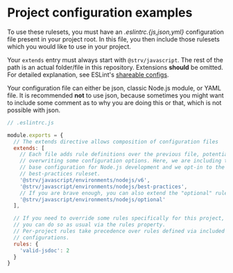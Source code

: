 # Project configuration examples

To use these rulesets, you must have an *.eslintrc.{js,json,yml}* configuration file present in your project root. In this file, you then include those rulesets which you would like to use in your project.

Your `extends` entry must always start with `@strv/javascript`. The rest of the path is an actual folder/file in this repository. Extensions **should** be omitted. For detailed explanation, see ESLint's [shareable configs][shareable-configs].

Your configuration file can either be json, classic Node.js module, or YAML file. It is recommended **not** to use json, because sometimes you might want to include some comment as to why you are doing this or that, which is not possible with json.

```js
// .eslintrc.js

module.exports = {
  // The extends directive allows composition of configuration files
  extends: [
    // Each file adds rule definitions over the previous file, potentially
    // overwriting some configuration options. Here, we are including the
    // base configuration for Node.js development and we opt-in to the
    // best-practices ruleset.
    '@strv/javascript/environments/nodejs/v6',
    '@strv/javascript/environments/nodejs/best-practices',
    // If you are brave enough, you can also extend the "optional" ruleset
    '@strv/javascript/environments/nodejs/optional'
  ],

  // If you need to override some rules specifically for this project,
  // you can do so as usual via the rules property.
  // Per-project rules take precedence over rules defined via included
  // configurations.
  rules: {
    'valid-jsdoc': 2
  }
}
```


[shareable-configs]: http://eslint.org/docs/developer-guide/shareable-configs.html#using-a-shareable-config
